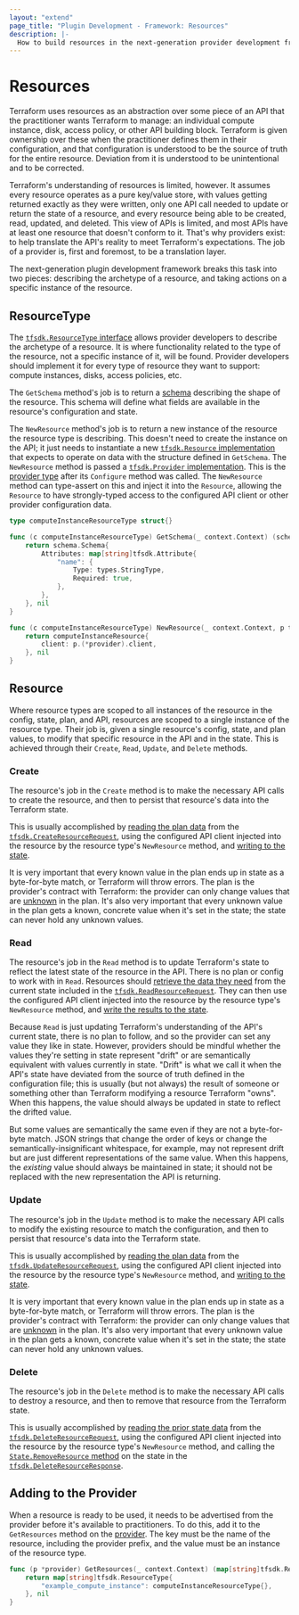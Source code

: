```yaml
---
layout: "extend"
page_title: "Plugin Development - Framework: Resources"
description: |-
  How to build resources in the next-generation provider development framework.
---
```


# Resources

Terraform uses resources as an abstraction over some piece of an API that the
practitioner wants Terraform to manage: an individual compute instance, disk,
access policy, or other API building block. Terraform is given ownership over
these when the practitioner defines them in their configuration, and that
configuration is understood to be the source of truth for the entire resource.
Deviation from it is understood to be unintentional and to be corrected.

Terraform's understanding of resources is limited, however. It assumes every
resource operates as a pure key/value store, with values getting returned
exactly as they were written, only one API call needed to update or return the
state of a resource, and every resource being able to be created, read,
updated, and deleted. This view of APIs is limited, and most APIs have at least
one resource that doesn't conform to it. That's why providers exist: to help
translate the API's reality to meet Terraform's expectations. The job of a
provider is, first and foremost, to be a translation layer.

The next-generation plugin development framework breaks this task into two
pieces: describing the archetype of a resource, and taking actions on a
specific instance of the resource.

## ResourceType

The [`tfsdk.ResourceType`
interface](https://pkg.go.dev/github.com/hashicorp/terraform-plugin-framework/tfsdk#ResourceType)
allows provider developers to describe the archetype of a resource. It is where
functionality related to the type of the resource, not a specific instance of
it, will be found. Provider developers should implement it for every type of
resource they want to support: compute instances, disks, access policies, etc.

The `GetSchema` method's job is to return a
[schema](/docs/plugin/framework/schemas.html) describing the shape of the
resource. This schema will define what fields are available in the resource's
configuration and state.

The `NewResource` method's job is to return a new instance of the resource the
resource type is describing. This doesn't need to create the instance on the
API; it just needs to instantiate a new [`tfsdk.Resource`
implementation](https://pkg.go.dev/github.com/hashicorp/terraform-plugin-framework/tfsdk#Resource)
that expects to operate on data with the structure defined in `GetSchema`. The
`NewResource` method is passed a [`tfsdk.Provider`
implementation](https://pkg.go.dev/github.com/hashicorp/terraform-plugin-framework/tfsdk#Provider).
This is the [provider type](/docs/plugin/framework/providers.html) after its
`Configure` method was called. The `NewResource` method can type-assert on this
and inject it into the `Resource`, allowing the `Resource` to have
strongly-typed access to the configured API client or other provider
configuration data.

```go
type computeInstanceResourceType struct{}

func (c computeInstanceResourceType) GetSchema(_ context.Context) (schema.Schema, []*tfprotov6.Diagnostic) {
	return schema.Schema{
		Attributes: map[string]tfsdk.Attribute{
			"name": {
				Type: types.StringType,
				Required: true,
			},
		},
	}, nil
}

func (c computeInstanceResourceType) NewResource(_ context.Context, p tfsdk.Provider) (tfsdk.Resource, []*tfprotov6.Diagnostic) {
	return computeInstanceResource{
		client: p.(*provider).client,
	}, nil
}
```

## Resource

Where resource types are scoped to all instances of the resource in the config,
state, plan, and API, resources are scoped to a single instance of the resource
type. Their job is, given a single resource's config, state, and plan values,
to modify that specific resource in the API and in the state. This is achieved
through their `Create`, `Read`, `Update`, and `Delete` methods.

### Create

The resource's job in the `Create` method is to make the necessary API calls to
create the resource, and then to persist that resource's data into the
Terraform state.

This is usually accomplished by [reading the plan
data](/docs/plugin/framework/accessing-values.html) from the
[`tfsdk.CreateResourceRequest`](https://pkg.go.dev/github.com/hashicorp/terraform-plugin-framework/tfsdk#CreateResourceRequest),
using the configured API client injected into the resource by the resource
type's `NewResource` method, and [writing to the
state](/docs/plugin/framework/writing-state.html).

It is very important that every known value in the plan ends up in state as a
byte-for-byte match, or Terraform will throw errors. The plan is the provider's
contract with Terraform: the provider can only change values that are
[unknown](/docs/plugin/framework/types.html#unknown) in the plan. It's also
very important that every unknown value in the plan gets a known, concrete
value when it's set in the state; the state can never hold any unknown values.

### Read

The resource's job in the `Read` method is to update Terraform's state to
reflect the latest state of the resource in the API. There is no plan or config
to work with in `Read`. Resources should [retrieve the data they
need](/docs/plugin/framework/accessing-values.html) from the current state
included in the
[`tfsdk.ReadResourceRequest`](https://pkg.go.dev/github.com/hashicorp/terraform-plugin-framework/tfsdk#ReadResourceRequest).
They can then use the configured API client injected into the resource by the
resource type's `NewResource` method, and [write the results to the
state](/docs/plugin/framework/writing-state.html).

Because `Read` is just updating Terraform's understanding of the API's current
state, there is no plan to follow, and so the provider can set any value they
like in state. However, providers should be mindful whether the values they're
setting in state represent "drift" or are semantically equivalent with values
currently in state. "Drift" is what we call it when the API's state have
deviated from the source of truth defined in the configuration file; this is
usually (but not always) the result of someone or something other than
Terraform modifying a resource Terraform "owns". When this happens, the value
should always be updated in state to reflect the drifted value.

But some values are semantically the same even if they are not a byte-for-byte
match. JSON strings that change the order of keys or change the
semantically-insignificant whitespace, for example, may not represent drift but
are just different representations of the same value. When this happens, the
_existing_ value should always be maintained in state; it should not be
replaced with the new representation the API is returning.

### Update

The resource's job in the `Update` method is to make the necessary API calls to
modify the existing resource to match the configuration, and then to persist
that resource's data into the Terraform state.

This is usually accomplished by [reading the plan
data](/docs/plugin/framework/accessing-values.html) from the
[`tfsdk.UpdateResourceRequest`](https://pkg.go.dev/github.com/hashicorp/terraform-plugin-framework/tfsdk#UpdateResourceRequest),
using the configured API client injected into the resource by the resource
type's `NewResource` method, and [writing to the
state](/docs/plugin/framework/writing-state.html).

It is very important that every known value in the plan ends up in state as a
byte-for-byte match, or Terraform will throw errors. The plan is the provider's
contract with Terraform: the provider can only change values that are
[unknown](/docs/plugin/framework/types.html#unknown) in the plan. It's also
very important that every unknown value in the plan gets a known, concrete
value when it's set in the state; the state can never hold any unknown values.

### Delete

The resource's job in the `Delete` method is to make the necessary API calls to
destroy a resource, and then to remove that resource from the Terraform state.

This is usually accomplished by [reading the prior state
data](/docs/plugin/framework/accessing-values.html) from the
[`tfsdk.DeleteResourceRequest`](https://pkg.go.dev/github.com/hashicorp/terraform-plugin-framework/tfsdk#DeleteResourceRequest),
using the configured API client injected into the resource by the resource
type's `NewResource` method, and calling the [`State.RemoveResource`
method](https://pkg.go.dev/github.com/hashicorp/terraform-plugin-framework/tfsdk#State.RemoveResource)
on the state in the
[`tfsdk.DeleteResourceResponse`](https://pkg.go.dev/github.com/hashicorp/terraform-plugin-framework/tfsdk#DeleteResourceResponse).

## Adding to the Provider

When a resource is ready to be used, it needs to be advertised from the
provider before it's available to practitioners. To do this, add it to the
`GetResources` method on the [provider](/docs/plugin/framework/providers.html).
The key must be the name of the resource, including the provider prefix, and
the value must be an instance of the resource type.

```go
func (p *provider) GetResources(_ context.Context) (map[string]tfsdk.ResourceType, []*tfprotov6.Diagnostic) {
	return map[string]tfsdk.ResourceType{
		"example_compute_instance": computeInstanceResourceType{},
	}, nil
}
```
